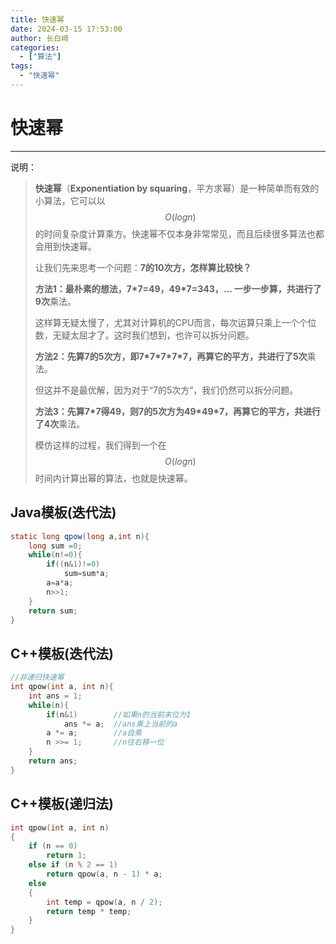 ```yaml
---
title: 快速幂
date: 2024-03-15 17:53:00
author: 长白崎
categories:
  - ["算法"]
tags:
  - "快速幂"
---
```


# 快速幂

---

说明：

> **快速幂**（**Exponentiation by squaring**，平方求幂）是一种简单而有效的小算法，它可以以$$O(logn)$$的时间复杂度计算乘方。快速幂不仅本身非常常见，而且后续很多算法也都会用到快速幂。
>
> 让我们先来思考一个问题：**7的10次方，怎样算比较快？**
>
> **方法1：**最朴素的想法，7\*7=49，49\*7=343，... 一步一步算，共进行了**9次**乘法。
>
> 这样算无疑太慢了，尤其对计算机的CPU而言，每次运算只乘上一个个位数，无疑太屈才了。这时我们想到，也许可以拆分问题。
>
> **方法2：**先算7的5次方，即7\*7\*7\*7\*7，再算它的平方，共进行了**5次**乘法。
>
> 但这并不是最优解，因为对于“7的5次方”，我们仍然可以拆分问题。
>
> **方法3：**先算7\*7得49，则7的5次方为49\*49\*7，再算它的平方，共进行了**4次**乘法。
>
> 模仿这样的过程，我们得到一个在$$O(logn)$$时间内计算出幂的算法，也就是快速幂。



## Java模板(迭代法)

```java
static long qpow(long a,int n){
    long sum =0;
    while(n!=0){
        if((n&1)!=0)
            sum=sum*a;
        a=a*a;
        n>>1;
    }
    return sum;
}
```



## C++模板(迭代法)

```c++
//非递归快速幂
int qpow(int a, int n){
    int ans = 1;
    while(n){
        if(n&1)        //如果n的当前末位为1
            ans *= a;  //ans乘上当前的a
        a *= a;        //a自乘
        n >>= 1;       //n往右移一位
    }
    return ans;
}
```



## C++模板(递归法)

```c++
int qpow(int a, int n)
{
    if (n == 0)
        return 1;
    else if (n % 2 == 1)
        return qpow(a, n - 1) * a;
    else
    {
        int temp = qpow(a, n / 2);
        return temp * temp;
    }
}
```

